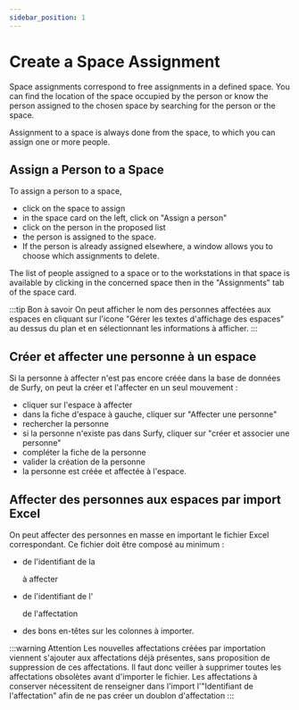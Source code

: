 ```yaml
---
sidebar_position: 1
---
```

# Create a Space Assignment
Space assignments correspond to free assignments in a defined space. You can find the location of the space occupied by the person or know the person assigned to the chosen space by searching for the person or the space.

Assignment to a space is always done from the space, to which you can assign one or more people.

## Assign a Person to a Space

To assign a person to a space,

-   click on the space to assign
-   in the space card on the left, click on "Assign a person"
-   click on the person in the proposed list
-   the person is assigned to the space.
-   If the person is already assigned elsewhere, a window allows you to choose which assignments to delete.

The list of people assigned to a space or to the workstations in that space is available by clicking in the concerned space then in the "Assignments" tab of the space card.


:::tip Bon à savoir
On peut afficher le nom des personnes affectées aux espaces en cliquant sur l'icone "Gérer les textes d'affichage des espaces" au dessus du plan et en sélectionnant les informations à afficher.
:::


## Créer et affecter une personne à un espace

Si la personne à affecter n'est pas encore créée dans la base de données de Surfy, on peut la créer et l'affecter en un seul mouvement :

-   cliquer sur l'espace à affecter
-   dans la fiche d'espace à gauche, cliquer sur "Affecter une personne"
-   rechercher la personne
-   si la personne n'existe pas dans Surfy, cliquer sur "créer et associer une personne"
-   compléter la fiche de la personne
-   valider la création de la personne
-   la personne est créée et affectée à l'espace.


## Affecter des personnes aux espaces par import Excel

On peut affecter des personnes en masse en important le fichier Excel correspondant.
Ce fichier doit être composé au minimum :
-   de l'identifiant de la <P code="roomAffectation:person" /> à affecter
-   de l'identifiant de l'<P code="roomAffectation:room" /> de l'affectation
-   des bons en-têtes sur les colonnes à importer.


:::warning Attention
Les nouvelles affectations créées par importation viennent s'ajouter aux affectations déjà présentes, sans proposition de suppression de ces affectations.
Il faut donc veiller à supprimer toutes les affectations  obsolètes avant d'importer le fichier.
Les affectations à conserver nécessitent de renseigner dans l'import l'"Identifiant de l'affectation" afin de ne pas créer un doublon d'affectation
:::

